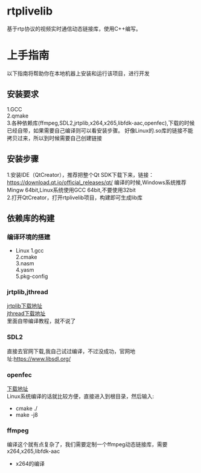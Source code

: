 # rtplivelib
基于rtp协议的视频实时通信动态链接库，使用C++编写。


# 上手指南
以下指南将帮助你在本地机器上安装和运行该项目，进行开发


## 安装要求
1.GCC<br>
2.qmake<br>
3.各种依赖库(ffmpeg,SDL2,jrtplib,x264,x265,libfdk-aac,openfec),下载的时候已经自带，如果需要自己编译则可以看安装步骤。
好像Linux的.so库的链接不能拷贝过来，所以到时候需要自己创建链接<br>


## 安装步骤
1.安装IDE（QtCreator），推荐把整个Qt SDK下载下来，链接：https://download.qt.io/official_releases/qt/
  编译的时候,Windows系统推荐Mingw 64bit,Linux系统使用GCC 64bit,不要使用32bit<br>
2.打开QtCreator，打开rtplivelib项目，构建即可生成lib库


## 依赖库的构建
### 编译环境的搭建
* Linux
1.gcc<br>
2.cmake<br>
3.nasm<br>
4.yasm<br>
5.pkg-config

### jrtplib,jthread
[jrtplib下载地址](http://research.edm.uhasselt.be/jori/page/CS/Jrtplib.html)<br>
[jthread下载地址](http://research.edm.uhasselt.be/jori/page/CS/Jthread.html)<br>
里面自带编译教程，就不说了

### SDL2
直接去官网下载,我自己试过编译，不过没成功，官网地址:https://www.libsdl.org/

### openfec
[下载地址](http://www.openfec.org/)<br>
Linux系统编译的话就比较方便，直接进入到根目录，然后输入: 
* cmake ./
* make -j8

### ffmpeg
编译这个就有点复杂了，我们需要定制一个ffmpeg动态链接库，需要x264,x265,libfdk-aac
* x264的编译

